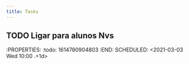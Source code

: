 ```yaml
---
title: Tasks
---
```


##
## TODO Ligar para alunos Nvs 
:PROPERTIES:
:todo: 1614780904803
:END:
SCHEDULED: <2021-03-03 Wed 10:00 .+1d>

